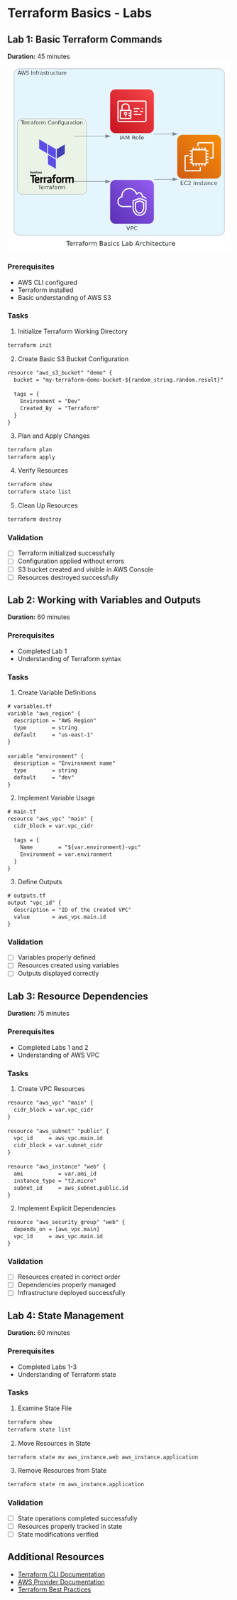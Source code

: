 # Terraform Basics - Labs

## Lab 1: Basic Terraform Commands
**Duration:** 45 minutes
![Basic Terraform Commands](/03-terraform-basics/03-diagrams/03-labs-diagrams/terraform_basics_lab.png)
### Prerequisites
- AWS CLI configured
- Terraform installed
- Basic understanding of AWS S3

### Tasks
1. Initialize Terraform Working Directory
```bash
terraform init
```

2. Create Basic S3 Bucket Configuration
```hcl
resource "aws_s3_bucket" "demo" {
  bucket = "my-terraform-demo-bucket-${random_string.random.result}"
  
  tags = {
    Environment = "Dev"
    Created_By  = "Terraform"
  }
}
```

3. Plan and Apply Changes
```bash
terraform plan
terraform apply
```

4. Verify Resources
```bash
terraform show
terraform state list
```

5. Clean Up Resources
```bash
terraform destroy
```

### Validation
- [ ] Terraform initialized successfully
- [ ] Configuration applied without errors
- [ ] S3 bucket created and visible in AWS Console
- [ ] Resources destroyed successfully

## Lab 2: Working with Variables and Outputs
**Duration:** 60 minutes

### Prerequisites
- Completed Lab 1
- Understanding of Terraform syntax

### Tasks
1. Create Variable Definitions
```hcl
# variables.tf
variable "aws_region" {
  description = "AWS Region"
  type        = string
  default     = "us-east-1"
}

variable "environment" {
  description = "Environment name"
  type        = string
  default     = "dev"
}
```

2. Implement Variable Usage
```hcl
# main.tf
resource "aws_vpc" "main" {
  cidr_block = var.vpc_cidr
  
  tags = {
    Name        = "${var.environment}-vpc"
    Environment = var.environment
  }
}
```

3. Define Outputs
```hcl
# outputs.tf
output "vpc_id" {
  description = "ID of the created VPC"
  value       = aws_vpc.main.id
}
```

### Validation
- [ ] Variables properly defined
- [ ] Resources created using variables
- [ ] Outputs displayed correctly

## Lab 3: Resource Dependencies
**Duration:** 75 minutes

### Prerequisites
- Completed Labs 1 and 2
- Understanding of AWS VPC

### Tasks
1. Create VPC Resources
```hcl
resource "aws_vpc" "main" {
  cidr_block = var.vpc_cidr
}

resource "aws_subnet" "public" {
  vpc_id     = aws_vpc.main.id
  cidr_block = var.subnet_cidr
}

resource "aws_instance" "web" {
  ami           = var.ami_id
  instance_type = "t2.micro"
  subnet_id     = aws_subnet.public.id
}
```

2. Implement Explicit Dependencies
```hcl
resource "aws_security_group" "web" {
  depends_on = [aws_vpc.main]
  vpc_id     = aws_vpc.main.id
}
```

### Validation
- [ ] Resources created in correct order
- [ ] Dependencies properly managed
- [ ] Infrastructure deployed successfully

## Lab 4: State Management
**Duration:** 60 minutes

### Prerequisites
- Completed Labs 1-3
- Understanding of Terraform state

### Tasks
1. Examine State File
```bash
terraform show
terraform state list
```

2. Move Resources in State
```bash
terraform state mv aws_instance.web aws_instance.application
```

3. Remove Resources from State
```bash
terraform state rm aws_instance.application
```

### Validation
- [ ] State operations completed successfully
- [ ] Resources properly tracked in state
- [ ] State modifications verified

## Additional Resources
- [Terraform CLI Documentation](https://www.terraform.io/docs/cli/index.html)
- [AWS Provider Documentation](https://registry.terraform.io/providers/hashicorp/aws/latest)
- [Terraform Best Practices](https://www.terraform-best-practices.com/)
